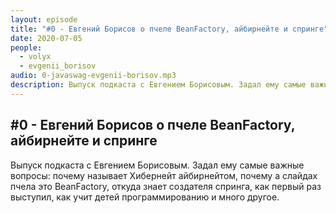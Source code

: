 ```yaml
---
layout: episode
title: "#0 - Евгений Борисов о пчеле BeanFactory, айбирнейте и спринге"
date: 2020-07-05
people:
  - volyx
  - evgenii_borisov
audio: 0-javaswag-evgenii-borisov.mp3
description: Выпуск подкаста с Евгением Борисовым. Задал ему самые важные вопросы - почему называет Хибернейт айбирнейтом, почему а слайдах пчела это BeanFactory, откуда знает создателя спринга, как первый раз выступил, как учит детей программированию и много другое.
---
```


## #0 - Евгений Борисов о пчеле BeanFactory, айбирнейте и спринге

Выпуск подкаста с Евгением Борисовым. Задал ему самые важные вопросы: почему называет Хибернейт айбирнейтом, почему а слайдах пчела это BeanFactory, откуда знает создателя спринга, как первый раз выступил, как учит детей программированию и много другое.
